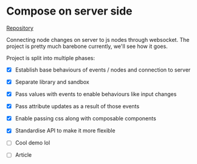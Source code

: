 # Compose on server side

[Repository](https://github.com/ShikaSD/compose-server-side)

Connecting node changes on server to js nodes through websocket.
The project is pretty much barebone currently, we'll see how it goes.

Project is split into multiple phases:
  - [x] Establish base behaviours of events / nodes and connection to server
  - [x] Separate library and sandbox
  - [x] Pass values with events to enable behaviours like input changes
  - [x] Pass attribute updates as a result of those events
  - [x] Enable passing css along with composable components
  - [x] Standardise API to make it more flexible
  - [ ] Cool demo lol
  - [ ] Article


